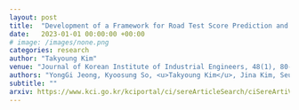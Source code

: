 ```yaml
---
layout: post
title:  "Development of a Framework for Road Test Score Prediction and Significant Keywords Extraction based on Vehicle Specification Data"
date:   2023-01-01 00:00:00 +00:00
# image: /images/none.png
categories: research
author: "Takyoung Kim"
venue: "Journal of Korean Institute of Industrial Engineers, 48(1), 80-90"
authors: "YongGi Jeong, Kyoosung So, <u>Takyoung Kim</u>, Jina Kim, Seungwan Seo, Seonggye Lee, Sunwoo Kim, Pilsung Kang."
subtitle: ""
arxiv: https://www.kci.go.kr/kciportal/ci/sereArticleSearch/ciSereArtiView.kci?sereArticleSearchBean.artiId=ART002985720
---
```



